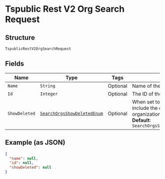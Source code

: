 
# Tspublic Rest V2 Org Search Request

## Structure

`TspublicRestV2OrgSearchRequest`

## Fields

| Name | Type | Tags | Description | Getter | Setter |
|  --- | --- | --- | --- | --- | --- |
| `Name` | `String` | Optional | Name of the organization. | String getName() | setName(String name) |
| `Id` | `Integer` | Optional | The ID of the organization. | Integer getId() | setId(Integer id) |
| `ShowDeleted` | [`SearchOrgsShowDeletedEnum`](../../doc/models/search-orgs-show-deleted-enum.md) | Optional | When set to true, the response will include the details of deleted organization also.<br>**Default**: `SearchOrgsShowDeletedEnum.ENUM_FALSE` | SearchOrgsShowDeletedEnum getShowDeleted() | setShowDeleted(SearchOrgsShowDeletedEnum showDeleted) |

## Example (as JSON)

```json
{
  "name": null,
  "id": null,
  "showDeleted": null
}
```

